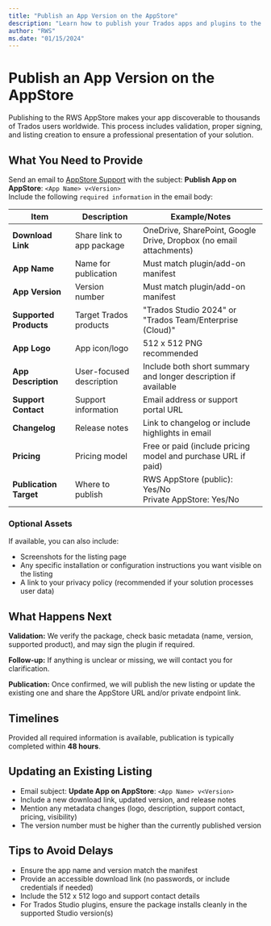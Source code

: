 ```yaml
---
title: "Publish an App Version on the AppStore"
description: "Learn how to publish your Trados apps and plugins to the RWS AppStore for public or private distribution"
author: "RWS"
ms.date: "01/15/2024"
---
```


# Publish an App Version on the AppStore

Publishing to the RWS AppStore makes your app discoverable to thousands of Trados users worldwide. This process includes validation, proper signing, and listing creation to ensure a professional presentation of your solution.

## What You Need to Provide

Send an email to [AppStore Support](mailto:app-signing@rws.com) with the subject: **Publish App on AppStore**: `<App Name> v<Version>`  
Include the following `required information` in the email body:  

| Item | Description | Example/Notes |
|------|-------------|---------------|
| **Download Link** | Share link to app package | OneDrive, SharePoint, Google Drive, Dropbox (no email attachments) |
| **App Name** | Name for publication | Must match plugin/add-on manifest |
| **App Version** | Version number | Must match plugin/add-on manifest |
| **Supported Products** | Target Trados products | "Trados Studio 2024" or "Trados Team/Enterprise (Cloud)" |
| **App Logo** | App icon/logo | 512 x 512 PNG recommended |
| **App Description** | User-focused description | Include both short summary and longer description if available |
| **Support Contact** | Support information | Email address or support portal URL |
| **Changelog** | Release notes | Link to changelog or include highlights in email |
| **Pricing** | Pricing model | Free or paid (include pricing model and purchase URL if paid) |
| **Publication Target** | Where to publish | RWS AppStore (public): Yes/No<br>Private AppStore: Yes/No |

### Optional Assets

If available, you can also include:
- Screenshots for the listing page
- Any specific installation or configuration instructions you want visible on the listing
- A link to your privacy policy (recommended if your solution processes user data)

## What Happens Next

**Validation:** We verify the package, check basic metadata (name, version, supported product), and may sign the plugin if required.

**Follow-up:** If anything is unclear or missing, we will contact you for clarification.

**Publication:** Once confirmed, we will publish the new listing or update the existing one and share the AppStore URL and/or private endpoint link.

## Timelines

Provided all required information is available, publication is typically completed within **48 hours**.

## Updating an Existing Listing

- Email subject: **Update App on AppStore**: `<App Name> v<Version>`
- Include a new download link, updated version, and release notes
- Mention any metadata changes (logo, description, support contact, pricing, visibility)
- The version number must be higher than the currently published version

## Tips to Avoid Delays

- Ensure the app name and version match the manifest
- Provide an accessible download link (no passwords, or include credentials if needed)
- Include the 512 x 512 logo and support contact details
- For Trados Studio plugins, ensure the package installs cleanly in the supported Studio version(s)
